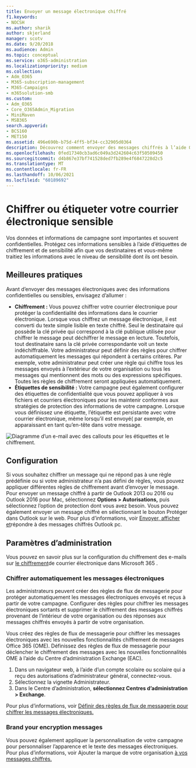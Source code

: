 ```yaml
---
title: Envoyer un message électronique chiffré
f1.keywords:
- NOCSH
ms.author: sharik
author: skjerland
manager: scotv
ms.date: 9/20/2018
ms.audience: Admin
ms.topic: conceptual
ms.service: o365-administration
ms.localizationpriority: medium
ms.collection:
- Adm_O365
- M365-subscription-management
- M365-Campaigns
- m365solution-smb
ms.custom:
- Adm_O365
- Core_O365Admin_Migration
- MiniMaven
- MSB365
search.appverid:
- BCS160
- MET150
ms.assetid: 496e690b-b75d-4ff5-bf34-cc32905d0364
description: Découvrez comment envoyer des messages chiffrés à l’aide Outlook.
ms.openlocfilehash: 0fed17340cb3ad6c049a3d242604c63f50509450
ms.sourcegitcommit: d4b867e37bf741528ded7fb289e4f6847228d2c5
ms.translationtype: MT
ms.contentlocale: fr-FR
ms.lasthandoff: 10/06/2021
ms.locfileid: "60189692"
---
```

# <a name="encrypt-or-label-your-sensitive-email"></a>Chiffrer ou étiqueter votre courrier électronique sensible

Vos données et informations de campagne sont importantes et souvent confidentielles. Protégez ces informations sensibles à l’aide d’étiquettes de chiffrement et de sensibilité afin que vos destinataires et vous-même traitiez les informations avec le niveau de sensibilité dont ils ont besoin.

## <a name="best-practices"></a>Meilleures pratiques

Avant d’envoyer des messages électroniques avec des informations confidentielles ou sensibles, envisagez d’allumer :

- **Chiffrement :** Vous pouvez chiffrer votre courrier électronique pour protéger la confidentialité des informations dans le courrier électronique. Lorsque vous chiffrez un message électronique, il est converti du texte simple lisible en texte chiffré. Seul le destinataire qui possède la clé privée qui correspond à la clé publique utilisée pour chiffrer le message peut déchiffrer le message en lecture. Toutefois, tout destinataire sans la clé privée correspondante voit un texte indéchiffrable. Votre administrateur peut définir des règles pour chiffrer automatiquement les messages qui répondent à certains critères. Par exemple, votre administrateur peut créer une règle qui chiffre tous les messages envoyés à l’extérieur de votre organisation ou tous les messages qui mentionnent des mots ou des expressions spécifiques. Toutes les règles de chiffrement seront appliquées automatiquement.
- **Étiquettes de sensibilité :** Votre campagne peut également configurer des étiquettes de confidentialité que vous pouvez appliquer à vos fichiers et courriers électroniques pour les maintenir conformes aux stratégies de protection des informations de votre campagne. Lorsque vous définissez une étiquette, l’étiquette est persistante avec votre courrier électronique, même lorsqu’il est envoyé( par exemple, en apparaissant en tant qu’en-tête dans votre message.

![Diagramme d’un e-mail avec des callouts pour les étiquettes et le chiffrement.](../media/m365-campaign-email-encrypt.png)

## <a name="set-it-up"></a>Configuration

Si vous souhaitez chiffrer un message qui ne répond pas à une règle prédéfinie ou si votre administrateur n’a pas défini de règles, vous pouvez appliquer différentes règles de chiffrement avant d’envoyer le message. Pour envoyer un message chiffré à partir de Outlook 2013 ou 2016 ou Outlook 2016 pour Mac, sélectionnez **Options > Autorisations,** puis sélectionnez l’option de protection dont vous avez besoin. Vous pouvez également envoyer un message  chiffré en sélectionnant le bouton Protéger dans Outlook sur le web. Pour plus d’informations, voir [Envoyer, afficher et](https://support.microsoft.com/en-us/office/send-view-and-reply-to-encrypted-messages-in-outlook-for-pc-eaa43495-9bbb-4fca-922a-df90dee51980)répondre à des messages chiffrés Outlook pc.

## <a name="admin-settings"></a>Paramètres d’administration

Vous pouvez en savoir plus sur la configuration du chiffrement des e-mails sur [le chiffrement](../compliance/email-encryption.md)de courrier électronique dans Microsoft 365 .

### <a name="automatically-encrypt-email-messages"></a>Chiffrer automatiquement les messages électroniques

Les administrateurs peuvent créer des règles de flux de messagerie pour protéger automatiquement les messages électroniques envoyés et reçus à partir de votre campagne. Configurer des règles pour chiffrer les messages électroniques sortants et supprimer le chiffrement des messages chiffrés provenant de l’intérieur de votre organisation ou des réponses aux messages chiffrés envoyés à partir de votre organisation.

Vous créez des règles de flux de messagerie pour chiffrer les messages électroniques avec les nouvelles fonctionnalités chiffrement de messages Office 365 (OME). Définissez des règles de flux de messagerie pour déclencher le chiffrement des messages avec les nouvelles fonctionnalités OME à l’aide du Centre d’administration Exchange (EAC). 

1. Dans un navigateur web, à l’aide d’un compte scolaire ou scolaire qui a reçu des autorisations d’administrateur général, connectez-vous.
2. Sélectionnez la vignette Administrateur.
3. Dans le Centre d’administration, **sélectionnez Centres d’administration > Exchange**.

Pour plus d’informations, voir [Définir des règles de flux de messagerie pour chiffrer les messages électroniques.](../compliance/define-mail-flow-rules-to-encrypt-email.md)

### <a name="brand-your-encryption-messages"></a>Brand your encryption messages

Vous pouvez également appliquer la personnalisation de votre campagne pour personnaliser l’apparence et le texte des messages électroniques. Pour plus d’informations, voir Ajouter la marque de votre organisation [à vos messages chiffrés.](../compliance/email-encryption.md)
